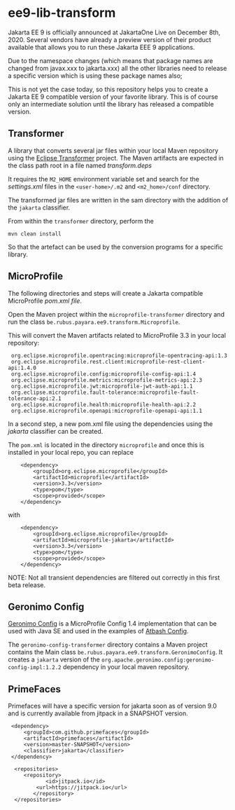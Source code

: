 # ee9-lib-transform

Jakarta EE 9 is officially announced at JakartaOne Live on December 8th, 2020.  Several vendors have already a preview version of their product available that allows you to run these Jakarta EEE 9 applications.

Due to the namespace changes (which means that package names are changed from javax.xxx to jakarta.xxx) all the other libraries need to release a specific version which is using these package names also;

This is not yet the case today, so this repository helps you to create a Jakarta EE 9 compatible version of your favorite library.  This is of course only an intermediate solution until the library has released a compatible version.

## Transformer

A library that converts several jar files within your local Maven repository using the [Eclipse Transformer](https://github.com/eclipse/transformer) project.  The Maven artifacts are expected in the class path root in a file named _transform.deps_

It requires the `M2_HOME` environment variable set and search for the _settings.xml_ files in the `<user-home>/.m2` and `<m2_home>/conf` directory.

The transformed jar files are written in the sam directory with the addition of the `jakarta` classifier.

From within the `transformer` directory, perform the 

    mvn clean install

So that the artefact can be used by the conversion programs for a specific library.

## MicroProfile

The following directories and steps will create a Jakarta compatible MicroProfile _pom.xml file_.

Open the Maven project within the `microprofile-transformer` directory and run the class `be.rubus.payara.ee9.transform.Microprofile`.

This will convert the Maven artifacts related to MicroProfile 3.3 in your local repository:

     org.eclipse.microprofile.opentracing:microprofile-opentracing-api:1.3
     org.eclipse.microprofile.rest.client:microprofile-rest-client-api:1.4.0
     org.eclipse.microprofile.config:microprofile-config-api:1.4
     org.eclipse.microprofile.metrics:microprofile-metrics-api:2.3
     org.eclipse.microprofile.jwt:microprofile-jwt-auth-api:1.1
     org.eclipse.microprofile.fault-tolerance:microprofile-fault-tolerance-api:2.1
     org.eclipse.microprofile.health:microprofile-health-api:2.2
     org.eclipse.microprofile.openapi:microprofile-openapi-api:1.1

In a second step, a new pom.xml file using the dependencies using the _jakarta_ classifier can be created.

The `pom.xml` is located in the directory `microprofile` and once this is installed in your local repo, you can replace

        <dependency>
            <groupId>org.eclipse.microprofile</groupId>
            <artifactId>microprofile</artifactId>
            <version>3.3</version>
            <type>pom</type>
            <scope>provided</scope>
        </dependency>


with 

        <dependency>
            <groupId>org.eclipse.microprofile</groupId>
            <artifactId>microprofile-jakarta</artifactId>
            <version>3.3</version>
            <type>pom</type>
            <scope>provided</scope>
        </dependency>


NOTE: Not all transient dependencies are filtered out correctly in this first beta release.

## Geronimo Config

[Geronimo Config](https://github.com/apache/geronimo-config/tree/trunk/impl) is a MicroProfile Config 1.4 implementation that can be used with Java SE and used in the examples of [Atbash Config](https://github.com/atbashEE/atbash-config/tree/jakarta). 


The `geronimo-config-transformer` directory contains a Maven project contains the Main class `be.rubus.payara.ee9.transform.GeronimoConfig`. It creates a `jakarta` version of the `org.apache.geronimo.config:geronimo-config-impl:1.2.2` dependency in your local maven repository.


## PrimeFaces

Primefaces will have a specific version for jakarta soon as of version 9.0 and is currently available from jitpack in a SNAPSHOT version.

     <dependency>
         <groupId>com.github.primefaces</groupId>
         <artifactId>primefaces</artifactId>
         <version>master-SNAPSHOT</version>
         <classifier>jakarta</classifier>
     </dependency>

      <repositories>
 	     <repository>
           	    <id>jitpack.io</id>
 	         <url>https://jitpack.io</url>
           	</repository>
      </repositories>



